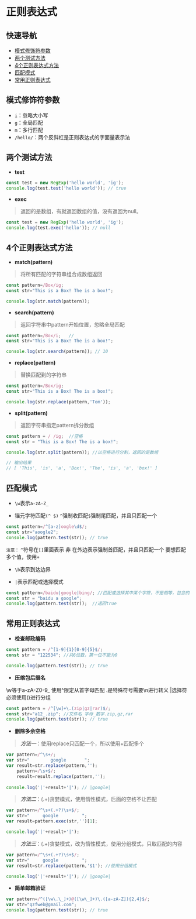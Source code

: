 # 正则表达式

## 快速导航

- [模式修饰符参数](#模式修饰符参数)
- [两个测试方法](#两个测试方法)
- [4个正则表达式方法](#4个正则表达式方法)
- [匹配模式](#匹配模式)
- [常用正则表达式](#常用正则表达式)

## 模式修饰符参数
* ```i```：忽略大小写  
* ```g```：全局匹配   
* ```m```：多行匹配  
* ```/hello/```：两个反斜杠是正则表达式的字面量表示法  

## 两个测试方法

- **test**

```js
const test = new RegExp('hello world', 'ig');
console.log(test.test('hello world')); // true
```

- **exec**

> 返回的是数组，有就返回数组的值，没有返回为null。

```js
const test = new RegExp('hello world', 'ig');
console.log(test.exec('hello')); // null
```

## 4个正则表达式方法

- **match(pattern)**

> 将所有匹配的字符串组合成数组返回

```js
const pattern=/Box/ig;
const str="This is a Box! The is a box!";

console.log(str.match(pattern));
```

- **search(pattern)**

> 返回字符串中pattern开始位置，忽略全局匹配

```js
const pattern=/Box/i;	//
const str="This is a Box! The is a box!";

console.log(str.search(pattern)); // 10
```

- **replace(pattern)**

>替换匹配到的字符串

```js
const pattern=/Box/ig;
const str="This is a Box! The is a box!";

console.log(str.replace(pattern,'Tom'));
```

- **split(pattern)**

> 返回字符串指定pattern拆分数组

```js
const pattern = / /ig;	//空格
const str = "This is a Box! The is a box!";

console.log(str.split(pattern)); //以空格进行分割，返回的是数组

// 输出结果
// [ 'This', 'is', 'a', 'Box!', 'The', 'is', 'a', 'box!' ]
```

## 匹配模式

* ```\w```表示```a-zA-Z_```

* 锚元字符匹配```(^ $)``` ```^```强制收匹配```$```强制尾匹配，并且只匹配一个

```js
const pattern=/^[a-z]oogle\d$/;
const str="aoogle2";
console.log(pattern.test(str)); // true
```

```注意：``` ```^```符号在```[]```里面表示 非  在外边表示强制首匹配，并且只匹配一个 要想匹配多个值，使用```+```

* ```\b```表示到达边界

* ```|```表示匹配或选择模式

```js
const pattern=/baidu|google|bing/; //匹配或选择其中某个字符，不是相等，包含的意思
const str = "baidu a google"; 
console.log(pattern.test(str));  //返回true
```

## 常用正则表达式

- **检查邮政编码**

```js
const pattern = /^[1-9]{1}[0-9]{5}$/;
const str = "122534"; //共6位数，第一位不能为0

console.log(pattern.test(str)); // true
```

- **压缩包后缀名**

\w等于a-zA-Z0-9_ 使用^限定从首字母匹配 .是特殊符号需要\n进行转义
|选择符必须使用()进行分组

```js
const pattern = /^[\w]+\.(zip|gz|rar)$/;  
const str="a12_.zip"; //文件名 字母_数字.zip,gz,rar
console.log(pattern.test(str)); // true
```

- **删除多余空格**

> ***方法一***：使用replace只匹配一个，所以使用+匹配多个

```js
var pattern=/^\s+/; 
var str="        google       ";
var result=str.replace(pattern,'');
    pattern=/\s+$/;
    result=result.replace(pattern,'');
    
console.log('|'+result+'|'); // |google|
```

> ***方法二***：(.+)贪婪模式，使用惰性模式，后面的空格不让匹配
		
```js
var pattern=/^\s+(.+?)\s+$/;
var str="     google         ";
var result=pattern.exec(str,'')[1];

console.log('|'+result+'|');
```

> ***方法三***：(.+)贪婪模式，改为惰性模式，使用分组模式，只取匹配的内容

```js
var pattern=/^\s+(.+?)\s+$/;
var str="     google         ";
var result=str.replace(pattern,'$1'); //使用分组模式

console.log('|'+result+'|'); // |google|
```

- **简单邮箱验证**

```js
var pattern=/^([\w\.\_]+)@([\w\_]+)\.([a-zA-Z]){2,4}$/;
var str="qzfweb@gmail.com";
console.log(pattern.test(str)); // true
```
